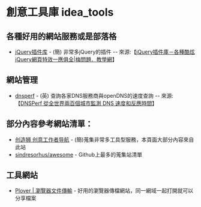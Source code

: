 # 創意工具庫 idea_tools

## 各種好用的網站服務或是部落格
- [jQuery插件库](http://www.jq22.com/) - (簡) 非常多jQuery的插件 
-- 來源:【[jQuery插件庫－各種酷炫jQuery網頁特效一應俱全|梅問題．教學網](https://www.minwt.com/webdesign-dev/js/17820.html)】

## 網站管理
- [dnsperf](https://www.dnsperf.com/) - (英) 查詢各家DNS服務商與openDNS的速度查詢
-- 來源:【[DNSPerf 從全世界兩百個城市監測 DNS 速度和反應時間](https://free.com.tw/dnsperf/)】

## 部分內容參考網站清單：
- [创造狮 创意工作者导航](http://chuangzaoshi.com/) - (簡)蒐集非常多工具型服務，本頁面大部分內容來自此站
- [sindresorhus/awesome](https://github.com/sindresorhus/awesome) - Github上最多的蒐集站清單

## 工具網站
- [Plover | 瀏覽器文件傳輸](https://plover.io/) - 好用的瀏覽器傳檔網站，同一網域一起打開就可以分享檔案
